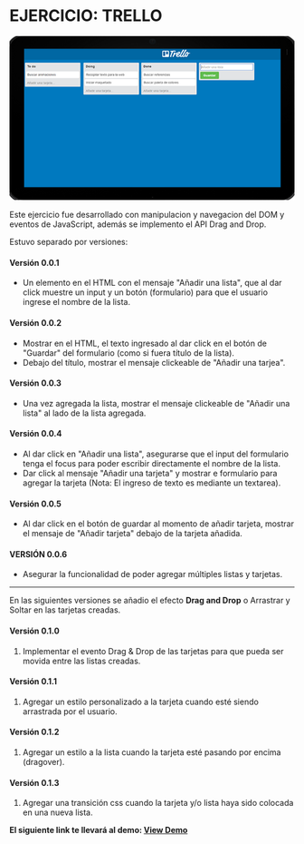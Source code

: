 # EJERCICIO: TRELLO

![Con titulo](image/trello.png "vista-trello")

Este ejercicio fue desarrollado con manipulacion y navegacion del DOM y eventos de JavaScript, además se implemento el API Drag and Drop. 

Estuvo separado por versiones:

#### Versión 0.0.1

* Un elemento en el HTML con el mensaje "Añadir una lista", que al dar click muestre un input y un botón (formulario) para que el usuario ingrese el nombre de la lista.

#### Versión 0.0.2

* Mostrar en el HTML, el texto ingresado al dar click en el botón de "Guardar" del formulario (como si fuera título de la lista).
* Debajo del título, mostrar el mensaje clickeable de "Añadir una tarjea".

#### Versión 0.0.3

* Una vez agregada la lista, mostrar el mensaje clickeable de "Añadir una lista" al lado de la lista agregada.

#### Versión 0.0.4

* Al dar click en "Añadir una lista", asegurarse que el input del formulario tenga el focus para poder escribir directamente el nombre de la lista.
* Dar click al mensaje "Añadir una tarjeta" y mostrar e formulario para agregar la tarjeta (Nota: El ingreso de texto es mediante un textarea).

#### Versión 0.0.5

* Al dar click en el botón de guardar al momento de añadir tarjeta, mostrar el mensaje de "Añadir tarjeta" debajo de la tarjeta añadida.

#### VERSIÓN 0.0.6

* Asegurar la funcionalidad de poder agregar múltiples listas y tarjetas.


***
En las siguientes versiones se añadio el efecto **Drag and Drop** o Arrastrar y Soltar en las tarjetas creadas.

#### Versión 0.1.0
1. Implementar el evento Drag & Drop de las tarjetas para que pueda ser movida entre las listas creadas.

#### Versión 0.1.1
1. Agregar un estilo personalizado a la tarjeta cuando esté siendo arrastrada por el usuario.

#### Versión 0.1.2
1. Agregar un estilo a la lista cuando la tarjeta esté pasando por encima (dragover).

#### Versión 0.1.3
1. Agregar una transición css cuando la tarjeta y/o lista haya sido colocada en una nueva lista.

**El siguiente link te llevará al demo: [View Demo](https://jenniferjara.github.io/trello "Demo")**

